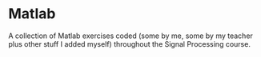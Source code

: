 # Matlab
A collection of Matlab exercises coded (some by me, some by my teacher plus other stuff I added myself) throughout the Signal Processing course.
